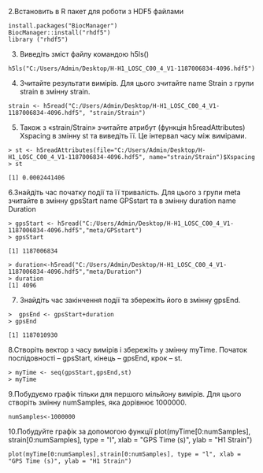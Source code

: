 
2.Встановить в R пакет для роботи з HDF5 файлами
```
install.packages("BiocManager")
BiocManager::install("rhdf5")
library ("rhdf5")
``` 
3. Виведіть зміст файлу командою h5ls()
```
h5ls("C:/Users/Admin/Desktop/H-H1_LOSC_C00_4_V1-1187006834-4096.hdf5")
```
4. Зчитайте результати вимірів. Для цього зчитайте name Strain з групи strain
в змінну strain.
```
strain <- h5read("C:/Users/Admin/Desktop/H-H1_LOSC_C00_4_V1-1187006834-4096.hdf5", "strain/Strain")
```
5. Також з «strain/Strain» зчитайте атрибут (функція h5readAttributes)
Xspacing в змінну st та виведіть її. Це інтервал часу між вимірами.
```
> st <- h5readAttributes(file="C:/Users/Admin/Desktop/H-H1_LOSC_C00_4_V1-1187006834-4096.hdf5", name="strain/Strain")$Xspacing
> st
```
```
[1] 0.0002441406
```
6.Знайдіть час початку події та її тривалість. Для цього з групи meta зчитайте
в змінну gpsStart name GPSstart та в змінну duration name Duration
```
> gpsStart <- h5read("C:/Users/Admin/Desktop/H-H1_LOSC_C00_4_V1-1187006834-4096.hdf5","meta/GPSstart")
> gpsStart
```
```
[1] 1187006834
```
```
> duration<-h5read("C:/Users/Admin/Desktop/H-H1_LOSC_C00_4_V1-1187006834-4096.hdf5","meta/Duration")
> duration
[1] 4096
````
7. Знайдіть час закінчення події та збережіть його в змінну gpsEnd.
```
>  gpsEnd <- gpsStart+duration
> gpsEnd
```
```
[1] 1187010930
```
8.Створіть вектор з часу вимірів і збережіть у змінну myTime. Початок
послідовності – gpsStart, кінець – gpsEnd, крок – st.
```
> myTime <- seq(gpsStart,gpsEnd,st)
> myTime
```
9.Побудуємо графік тільки для першого мільйону вимірів. Для цього створіть
змінну numSamples, яка дорівнює 1000000.
```
numSamples<-1000000
```
10.Побудуйте графік за допомогою функції plot(myTime[0:numSamples],
strain[0:numSamples], type = "l", xlab = "GPS Time (s)", ylab = "H1 Strain")
```
plot(myTime[0:numSamples],strain[0:numSamples], type = "l", xlab = "GPS Time (s)", ylab = "H1 Strain")
```

